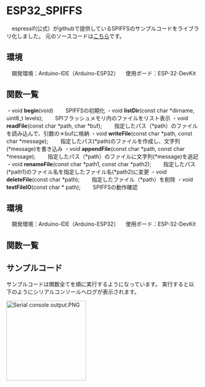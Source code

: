 # ESP32_SPIFFS

　espressif(公式）がgithubで提供しているSPIFFSのサンプルコードをライブラリ化しました。
元のソースコードは[こちら](https://github.com/espressif/arduino-esp32/tree/master/libraries/SPIFFS)です。

## 環境
　開発環境：Arduino-IDE（Arduino-ESP32）
　使用ボード：ESP-32-DevKit

## 関数一覧

 ・void __begin__(void)
　　SPIFFSの初期化
 ・void __listDir__(const char *dirname, uint8_t levels);
　　SPIフラッシュメモリ内のファイルをリスト表示
 ・void __readFile__(const char *path, char *buf);
　　指定したパス（*path）のファイルを読み込んで、引数の＊bufに格納
 ・void __writeFile__(const char *path, const char *message);
　　指定したパス(*path)のファイルを作成し、文字列(*message)を書き込み
 ・void __appendFile__(const char *path, const char *message);
　　指定したパス（*path）のファイルに文字列(*message)を追記
 ・void __renameFile__(const char *path1, const char *path2);
　　指定したパス(*path1)のファイル名を指定したファイル名(*path2)に変更
 ・void __deleteFile__(const char *path);
　　指定したファイル（*path）を削除
 ・void __testFileIO__(const char * path);
　　SPIFFSの動作確認

## 環境
　開発環境：Arduino-IDE（Arduino-ESP32）
　使用ボード：ESP-32-DevKit

## 関数一覧

## サンプルコード
サンプルコードは関数全てを順に実行するようになっています。
実行すると以下のようにシリアルコンソールへログが表示されます。

<img width="208" alt="Serial console output.PNG" src="https://qiita-image-store.s3.ap-northeast-1.amazonaws.com/0/183282/2fe5ed08-e0f0-bbcc-e5ef-33273e1a35b1.png">


